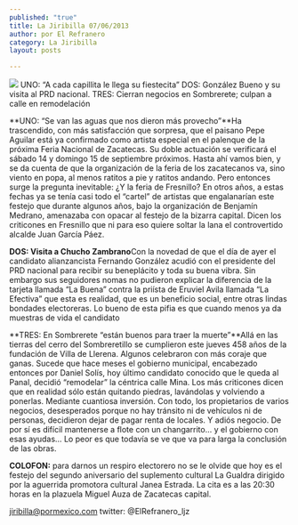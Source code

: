 ```yaml
---
published: "true"
title: La Jiribilla 07/06/2013
author: por El Refranero
category: La Jiribilla
layout: posts

---
```


![](http://i.imgur.com/kdxXtrvm.jpg)
UNO: “A cada capillita le llega su fiestecita”
DOS: González Bueno y su visita al PRD nacional.
TRES: Cierran negocios en Sombrerete; culpan a calle en remodelación

**UNO: “Se van las aguas que nos dieron más provecho”**Ha trascendido, con más satisfacción que sorpresa, que el paisano Pepe Aguilar está ya confirmado como artista especial en el palenque de la próxima Feria Nacional de Zacatecas.
Su doble actuación se verificará el sábado 14 y domingo 15 de septiembre próximos.
Hasta ahí vamos bien, y se da cuenta de que la organización de la feria de los zacatecanos va, sino viento en popa, al menos ratitos a pie y ratitos andando.
Pero entonces surge la pregunta inevitable:
¿Y la feria de Fresnillo?
En otros años, a estas fechas ya se tenía casi todo el “cartel” de artistas que engalanarían este festejo que durante algunos años, bajo la organización de Benjamín Medrano, amenazaba con opacar al festejo de la bizarra capital.
Dicen los criticones en Fresnillo que ni para eso quiere soltar la lana el controvertido alcalde Juan García Páez.

**DOS: Visita a Chucho Zambrano**Con la novedad de que el día de ayer el candidato alianzancista Fernando González acudió con el presidente del PRD nacional para recibir su beneplácito y toda su buena vibra.
Sin embargo sus seguidores nomas no pudieron explicar la diferencia de la tarjeta llamada “La Buena” contra la priísta de Eruviel Avila llamada “La Efectiva” que esta es realidad, que es un beneficio social, entre otras lindas bondades electoreras. 
Lo bueno de esta pifia es que cuando menos ya da muestras de vida el candidato

**TRES: En Sombrerete “están buenos para traer la muerte”**Allá en las tierras del cerro del Sombreretillo se cumplieron este jueves 458 años de la fundación de Villa de Llerena.
Algunos celebraron con más coraje que ganas.
Sucede que hace meses el gobierno municipal, encabezado entonces por Daniel Solís, hoy último candidato conocido que le queda al Panal, decidió “remodelar” la céntrica calle Mina.
Los más criticones dicen que en realidad sólo están quitando piedras, lavándolas y volviendo a ponerlas.
Mediante cuantiosa inversión.
Con todo, los propietarios de varios negocios, desesperados porque no hay tránsito ni de vehículos ni de personas, decidieron dejar de pagar renta de locales.
Y adiós negocio.
De por sí es difícil mantenerse a flote con un changarrito… y el gobierno con esas ayudas…
Lo peor es que todavía se ve que va para larga la conclusión de las obras.

**COLOFON:** para darnos un respiro electorero no se le olvide que hoy es el festejo del segundo aniversario del suplemento cultural La Gualdra dirigido por la aguerrida promotora cultural Janea Estrada. 
La cita es a las 20:30 horas en la plazuela Miguel Auza de Zacatecas capital.

jiribilla@pormexico.com
twitter: @ElRefranero_ljz
